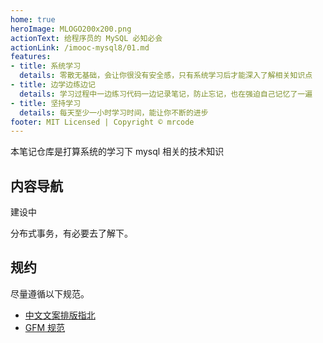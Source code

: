 ```yaml
---
home: true
heroImage: MLOGO200x200.png
actionText: 给程序员的 MySQL 必知必会
actionLink: /imooc-mysql8/01.md
features:
- title: 系统学习
  details: 零散无基础，会让你很没有安全感，只有系统学习后才能深入了解相关知识点
- title: 边学边练边记
  details: 学习过程中一边练习代码一边记录笔记，防止忘记，也在强迫自己记忆了一遍
- title: 坚持学习
  details: 每天至少一小时学习时间，能让你不断的进步
footer: MIT Licensed | Copyright © mrcode
---
```


本笔记仓库是打算系统的学习下 mysql 相关的技术知识

## 内容导航

建设中

分布式事务，有必要去了解下。
## 规约

尽量遵循以下规范。

- [中文文案排版指北](https://github.com/mzlogin/chinese-copywriting-guidelines)
- [GFM 规范](https://github.github.com/gfm/)

